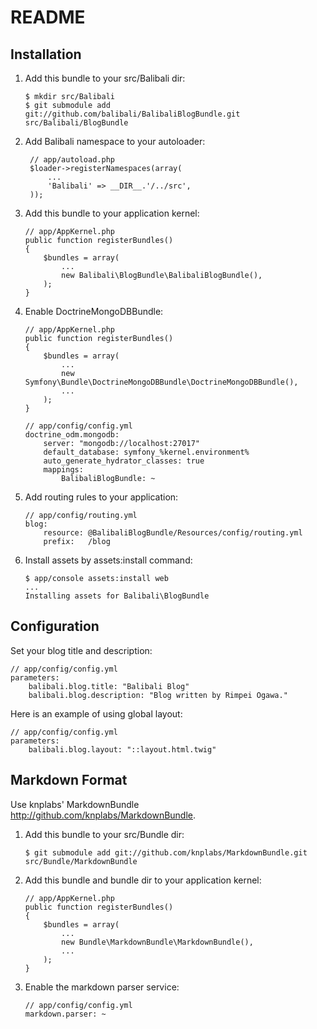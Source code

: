 README
======

Installation
------------

1.  Add this bundle to your src/Balibali dir:

        $ mkdir src/Balibali
        $ git submodule add git://github.com/balibali/BalibaliBlogBundle.git src/Balibali/BlogBundle

2. Add Balibali namespace to your autoloader:

        // app/autoload.php
        $loader->registerNamespaces(array(
            ...
            'Balibali' => __DIR__.'/../src',
        ));

3.  Add this bundle to your application kernel:

        // app/AppKernel.php
        public function registerBundles()
        {
            $bundles = array(
                ...
                new Balibali\BlogBundle\BalibaliBlogBundle(),
            );
        }

4.  Enable DoctrineMongoDBBundle:

        // app/AppKernel.php
        public function registerBundles()
        {
            $bundles = array(
                ...
                new Symfony\Bundle\DoctrineMongoDBBundle\DoctrineMongoDBBundle(),
                ...
            );
        }

        // app/config/config.yml
        doctrine_odm.mongodb:
            server: "mongodb://localhost:27017"
            default_database: symfony_%kernel.environment%
            auto_generate_hydrator_classes: true
            mappings:
                BalibaliBlogBundle: ~

5.  Add routing rules to your application:

        // app/config/routing.yml
        blog:
            resource: @BalibaliBlogBundle/Resources/config/routing.yml
            prefix:   /blog

6.  Install assets by assets:install command:

        $ app/console assets:install web
        ...
        Installing assets for Balibali\BlogBundle


Configuration
-------------

Set your blog title and description:

    // app/config/config.yml
    parameters:
        balibali.blog.title: "Balibali Blog"
        balibali.blog.description: "Blog written by Rimpei Ogawa."

Here is an example of using global layout:

    // app/config/config.yml
    parameters:
        balibali.blog.layout: "::layout.html.twig"


Markdown Format
---------------

Use knplabs' MarkdownBundle http://github.com/knplabs/MarkdownBundle.

1.  Add this bundle to your src/Bundle dir:

        $ git submodule add git://github.com/knplabs/MarkdownBundle.git src/Bundle/MarkdownBundle

2.  Add this bundle and bundle dir to your application kernel:

        // app/AppKernel.php
        public function registerBundles()
        {
            $bundles = array(
                ...
                new Bundle\MarkdownBundle\MarkdownBundle(),
                ...
            );
        }

3.  Enable the markdown parser service:

        // app/config/config.yml
        markdown.parser: ~
